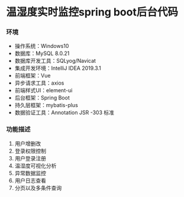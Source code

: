 # 温湿度实时监控spring boot后台代码
### 环境
- 操作系统：Windows10
- 数据库：MySQL 8.0.21
- 数据库开发工具：SQLyog/Navicat
- 集成开发环境：IntelliJ IDEA 2019.3.1
- 前端框架：Vue
- 异步请求工具：axios
- 前端样式UI：element-ui
- 后台框架：Spring Boot
- 持久层框架：mybatis-plus
- 数据验证工具：Annotation JSR -303 标准
### 功能描述
1. 用户增删改
2. 登录权限控制
3. 用户登录注册
4. 温湿度可视化分析
5. 异常数据监控
6. 用户日志查看
7. 分页以及多条件查询
